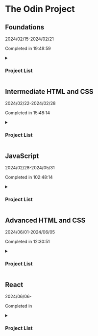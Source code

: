# The Odin Project

## Foundations

2024/02/15-2024/02/21

Completed in 19:49:59

<details>
  <summary><h3>Project List</h3></summary>

### Recipes

Completed 2024/02/16

[Live Preview](https://peterkost.github.io/the-odin-project/01-foundations/01-recipes/)

### Landing Page

Completed 2024/02/17

[Live Preview](https://peterkost.github.io/the-odin-project/01-foundations/02-landing-page/)

### Rock Paper Scissors

Completed 2024/02/17

[Live Preview](https://peterkost.github.io/the-odin-project/01-foundations/03-rock-paper-scissors/)

### Etch-A-Sketch

Completed 2024/02/19

[Live Preview](https://peterkost.github.io/the-odin-project/01-foundations/04-etch-a-sketch/)

### Calculator

Completed 2024/02/21

[Live Preview](https://peterkost.github.io/the-odin-project/01-foundations/05-calculator/)

</details>

## Intermediate HTML and CSS

2024/02/22-2024/02/28

Completed in 15:48:14

<details>
  <summary><h3>Project List</h3></summary>

### Sign up form

Completed 2024/02/27

[Live Preview](https://peterkost.github.io/the-odin-project/02-intermediate-html-and-css/01-sign-up-form/)

### Admin dashboard

Completed 2024/02/28

Making this made me appreciate component based libraries. Even a single page like this gets out of hand when you have multiple similar components. The CSS could be cleaned up a bit, but it still would be too long.

[Live Preview](https://peterkost.github.io/the-odin-project/02-intermediate-html-and-css/02-admin-dashboard/)

</details>

## JavaScript

2024/02/28-2024/05/31

Completed in 102:48:14

<details>
  <summary><h3>Project List</h3></summary>

### Library

Completed 2024/02/28

[Live Preview](https://peterkost.github.io/the-odin-project/03-javascript/01-library)

### Tic Tac Toe

Completed 2024/03/04

[Live Preview](https://peterkost.github.io/the-odin-project/03-javascript/02-tic-tac-toe)

### Restaurant

Completed 2024/03/14

[Live Preview](https://peterkost.github.io/the-odin-project/03-javascript/03-restaurant-page/dist/)

### ToDo

Completed 2024/03/28

[Live Preview](https://peterkost.github.io/the-odin-project/03-javascript/04-todo/dist/)

### Weather

Completed 2024/04/01

[Live Preview](https://peterkost.github.io/the-odin-project/03-javascript/05-weather/dist/)

### Recursion

Completed 2024/04/02

### Linked List

Completed 2024/04/13

### Hash Map

Completed 2024/04/14

Extra credit (Hash Set) completed on 2024/04/27

### Binary Search Tree

Completed 2024/05/22

### Knights Travails

Completed 2024/05/23

### Testing Practice

Completed 2024/05/27

Coincidentally read Farley's Modern Software Engineering at the same time as doing this lesson. TDD is pretty based. I will now go and evangelize this new and exciting thing I just learned.

### Battleship

Completed 2024/05/31

Decided not to spend any time polishing this or implementing the extra features. I may comeback to it, but for now I have no intention of demoing this so I feel like it is not worth the effort.

[Live Preview](https://peterkost.github.io/the-odin-project/03-javascript/12-battleship/dist/)

</details>

## Advanced HTML and CSS

2024/06/01-2024/06/05

Completed in 12:30:51

<details>
  <summary><h3>Project List</h3></summary>

### Homepage

Completed 2024/05/31

Unable to finish this one due to time constraints. The mobile layout is completed, but the header for medium and large is incomplete. I used the resolution of the sample images as the breakpoints, but I don't think that was the correct idea. The resolutions seem way to high. I may redo the breakpoints entirely when I revisit this at the end of the course.

[Live Preview](https://peterkost.github.io/the-odin-project/04-advanced-html-and-css/01-homepage/dist/)

</details>

## React

2024/06/06-

Completed in

<details>
  <summary><h3>Project List</h3></summary>

### CV Application

Completed 2024/06/08

Feels good to finally get to the React section, so much easier to worth with then plain HTML/CSS/JS. Took only a few minutes to deploy to Vercel, how cool! Github pages was kind of ugly for a monorepo, but Vercel handles it perfectly (for my little use case at least).

[Live Preview](https://koscv.vercel.app)

### Memory

Completed 2024/06/09

[Live Preview](https://kosmemory.vercel.app)

### Shopping Cart

Completed 2024/06/18

[Live Preview](https://kosstore.vercel.app)

</details>
